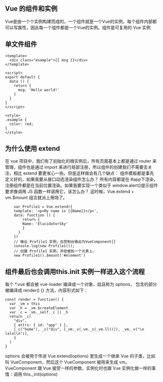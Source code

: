 ## Vue 的组件和实例
Vue是由一个个实例构建而成的，一个组件就是一个Vue的实例，每个组件内部都可以写属性，因此每一个组件都是一个Vue的实例。组件是可复用的 Vue 实例

## 单文件组件

```
<template>
  <div class="example">{{ msg }}</div>
</template>

<script>
export default {
  data () {
    return {
      msg: 'Hello world!'
    }
  }
}
</script>

<style>
.example {
  color: red;
}
</style>
```


## 为什么使用 extend
在 vue 项目中，我们有了初始化的根实例后，所有页面基本上都是通过 router 来管理，组件也是通过 import 来进行局部注册，所以组件的创建我们不需要去关注，相比 extend 要更省心一些。但是这样做会有几个缺点：
组件模板都是事先定义好的，如果我要从接口动态渲染组件怎么办？
所有内容都是在 #app下渲染，注册组件都是在当前位置渲染。如果我要实现一个类似于 window.alert()提示组件要求像调用 JS 函数一样调用它，该怎么办？
这时候，Vue.extend + vm.$mount 组合就派上用场了。

```
    var Profile1 = Vue.extend({
    template: '<p>My name is {{Name}}</p>',
    data: function () {
        return {
        Name: 'ElucidatorSky'
        }
      }
    })
    // 输出 Profile1 实例，在控制台输出为VueComponent{}
    console.log(new Profile1());
    // 创建 Profile1 实例，并挂载到一个元素上。
    new Profile1().$mount('#element')
```

## 组件最后也会调用this.init 实例一样进入这个流程


每个 *.vue 都会被 vue-loader 编译成一个对象，姑且称为 options，<template></template> 包含的部分被编译成 render() {} 方法，内容形式如下：

```
const render = function() {
  var _vm = this
  var _h = _vm.$createElement
  var _c = _vm._self._c || _h
  return _c(
    "div",
    { attrs: { id: "app" } },
    [_c("home"), _c("div", [_vm._v(_vm._s(_vm.ll))]), _vm._v("\n  lalal\n")],
    1
  )
}
```
options 会被用于传进 Vue.extend(options) 里生成一个继承 Vue 的子类，比如叫 VueComponent，然后这个 VueComponent 被用来生成 vm。VueComponent 跟 Vue 接受一样的参数，实例化时也跟 Vue 实例化做一样的事情：调用 this._init(options)

